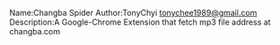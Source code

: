 Name:Changba Spider
Author:TonyChyi <tonychee1989@gmail.com>
Description:A Google-Chrome Extension that fetch mp3 file address at changba.com
